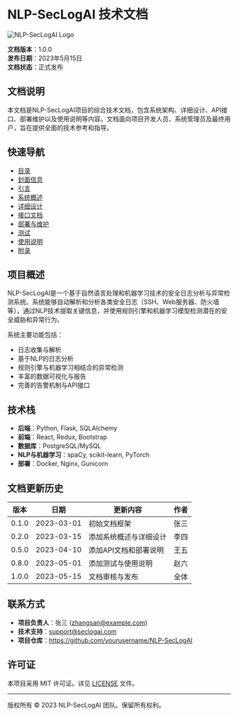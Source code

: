# NLP-SecLogAI 技术文档

![NLP-SecLogAI Logo](../assets/images/logo.png)

**文档版本**：1.0.0  
**发布日期**：2023年5月15日  
**文档状态**：正式发布  

## 文档说明

本文档是NLP-SecLogAI项目的综合技术文档，包含系统架构、详细设计、API接口、部署维护以及使用说明等内容。文档面向项目开发人员、系统管理员及最终用户，旨在提供全面的技术参考和指导。

## 快速导航

- [目录](toc.md)
- [封面信息](cover.md)
- [引言](introduction.md)
- [系统概述](system_overview.md)
- [详细设计](detailed_design.md)
- [接口文档](api_doc.md)
- [部署与维护](deployment.md)
- [测试](testing.md)
- [使用说明](usage.md)
- [附录](appendix.md)

## 项目概述

NLP-SecLogAI是一个基于自然语言处理和机器学习技术的安全日志分析与异常检测系统。系统能够自动解析和分析各类安全日志（SSH、Web服务器、防火墙等），通过NLP技术提取关键信息，并使用规则引擎和机器学习模型检测潜在的安全威胁和异常行为。

系统主要功能包括：

- 日志收集与解析
- 基于NLP的日志分析
- 规则引擎与机器学习相结合的异常检测
- 丰富的数据可视化与报告
- 完善的告警机制与API接口

## 技术栈

- **后端**：Python, Flask, SQLAlchemy
- **前端**：React, Redux, Bootstrap
- **数据库**：PostgreSQL/MySQL
- **NLP与机器学习**：spaCy, scikit-learn, PyTorch
- **部署**：Docker, Nginx, Gunicorn

## 文档更新历史

| 版本  | 日期 | 更新内容 | 作者 |
|------|------|---------|------|
| 0.1.0 | 2023-03-01 | 初始文档框架 | 张三 |
| 0.2.0 | 2023-03-15 | 添加系统概述与详细设计 | 李四 |
| 0.5.0 | 2023-04-10 | 添加API文档和部署说明 | 王五 |
| 0.8.0 | 2023-05-01 | 添加测试与使用说明 | 赵六 |
| 1.0.0 | 2023-05-15 | 文档审核与发布 | 全体 |

## 联系方式

- **项目负责人**：张三 (zhangsan@example.com)
- **技术支持**：support@seclogai.com
- **项目仓库**：https://github.com/yourusername/NLP-SecLogAI

## 许可证

本项目采用 MIT 许可证。详见 [LICENSE](../LICENSE) 文件。

---

版权所有 © 2023 NLP-SecLogAI 团队。保留所有权利。 